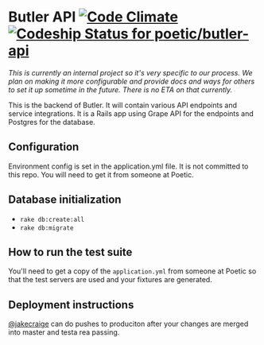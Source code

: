 # Butler API [![Code Climate](https://codeclimate.com/github/poetic/butler-api/badges/gpa.svg)](https://codeclimate.com/github/poetic/butler-api) [ ![Codeship Status for poetic/butler-api](https://codeship.com/projects/ec2c7b60-66cd-0132-83d8-7259638a7ad7/status?branch=master)](https://codeship.com/projects/52948)

*This is currently an internal project so it's very specific to our process. We
plan on making it more configurable and provide docs and ways for others to set
it up sometime in the future. There is no ETA on that currently.*

This is the backend of Butler. It will contain various API endpoints and service
integrations. It is a Rails app using Grape API for the endpoints and Postgres
for the database.

## Configuration

Environment config is set in the application.yml file. It is not committed to
this repo. You will need to get it from someone at Poetic.

## Database initialization

- `rake db:create:all`
- `rake db:migrate`

## How to run the test suite

You'll need to get a copy of the `application.yml` from someone at Poetic so
that the test servers are used and your fixtures are generated.

## Deployment instructions

[@jakecraige](github.com/jakecraige) can do pushes to produciton after your
changes are merged into master and testa rea passing.

